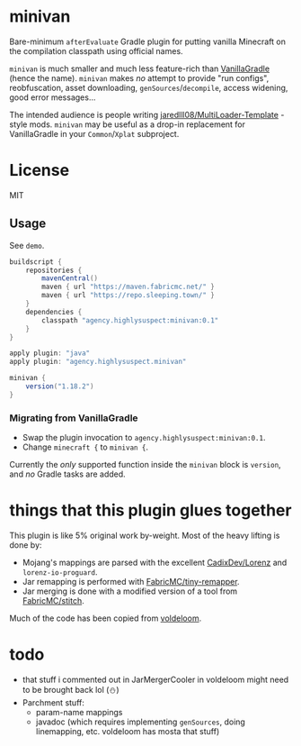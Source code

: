 # minivan

Bare-minimum `afterEvaluate` Gradle plugin for putting vanilla Minecraft on the compilation classpath using official names.

`minivan` is much smaller and much less feature-rich than [VanillaGradle](https://github.com/SpongePowered/VanillaGradle/) (hence the name). `minivan` makes *no* attempt to provide "run configs", reobfuscation, asset downloading, `genSources`/`decompile`, access widening, good error messages...

The intended audience is people writing [jaredlll08/MultiLoader-Template](https://github.com/jaredlll08/MultiLoader-Template) -style mods. `minivan` may be useful as a drop-in replacement for VanillaGradle in your `Common`/`Xplat` subproject.

# License

MIT

## Usage

See `demo`.

```gradle
buildscript {
	repositories {
		mavenCentral()
		maven { url "https://maven.fabricmc.net/" }
		maven { url "https://repo.sleeping.town/" }
	}
	dependencies {
		classpath "agency.highlysuspect:minivan:0.1"
	}
}

apply plugin: "java"
apply plugin: "agency.highlysuspect.minivan"

minivan {
	version("1.18.2")
}
```

### Migrating from VanillaGradle

* Swap the plugin invocation to `agency.highlysuspect:minivan:0.1`.
* Change `minecraft {` to `minivan {`.

Currently the *only* supported function inside the `minivan` block is `version`, and *no* Gradle tasks are added.

# things that this plugin glues together

This plugin is like 5% original work by-weight. Most of the heavy lifting is done by:

* Mojang's mappings are parsed with the excellent [CadixDev/Lorenz](https://github.com/CadixDev/Lorenz) and `lorenz-io-proguard`.
* Jar remapping is performed with [FabricMC/tiny-remapper](https://github.com/FabricMC/tiny-remapper).
* Jar merging is done with a modified version of a tool from [FabricMC/stitch](https://github.com/FabricMC/stitch).

Much of the code has been copied from [voldeloom](https://github.com/CrackedPolishedBlackstoneBricksMC/voldeloom/).

# todo

* that stuff i commented out in JarMergerCooler in voldeloom might need to be brought back lol (⛄)
* Parchment stuff:
  * param-name mappings
  * javadoc (which requires implementing `genSources`, doing linemapping, etc. voldeloom has mosta that stuff)